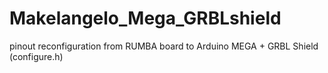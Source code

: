 Makelangelo_Mega_GRBLshield
===========================

pinout reconfiguration from RUMBA board to Arduino MEGA + GRBL Shield (configure.h)

